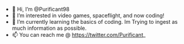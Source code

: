 - 👋 Hi, I’m @Purificant98
- 👀 I’m interested in video games, spaceflight, and now coding!
- 🌱 I’m currently learning the basics of coding. Im Trying to ingest as much information as possible.
- 📫 You can reach me @  https://twitter.com/Purificant_

<!---
Purificant98/Purificant98 is a ✨ special ✨ repository because its `README.md` (this file) appears on your GitHub profile.
You can click the Preview link to take a look at your changes.
--->
